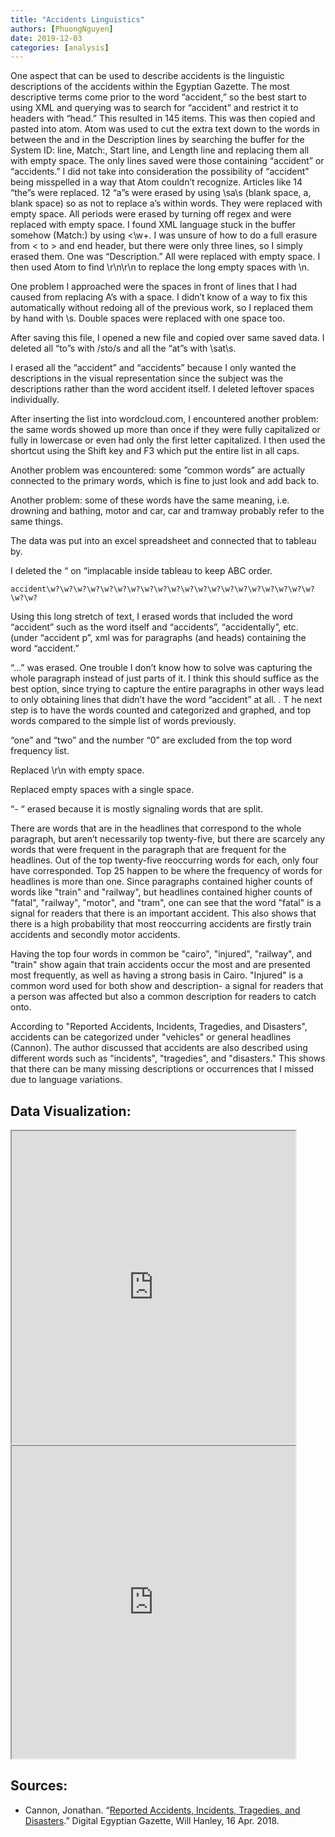 ```yaml
---
title: "Accidents Linguistics"
authors: [PhuongNguyen]
date: 2019-12-03
categories: [analysis]
---
```


One aspect that can be used to describe accidents is the linguistic descriptions of the accidents within the Egyptian Gazette. The most descriptive terms come prior to the word “accident,” so the best start to using XML and querying was to search for “accident” and restrict it to headers with “head.” This resulted in 145 items. This was then copied and pasted into atom. Atom was used to cut the extra text down to the words in between the <head> and </head> in the Description lines by searching the buffer for the System ID: line, Match:, Start line, and Length line and replacing them all with empty space. The only lines saved were those containing “accident” or “accidents.” I did not take into consideration the possibility of “accident” being misspelled in a way that Atom couldn’t recognize. Articles like 14 “the”s were replaced. 12 “a”s were erased by using \sa\s (blank space, a, blank space) so as not to replace a’s within words. They were replaced with empty space. All periods were erased by turning off regex and were replaced with empty space. I found XML language stuck in the buffer somehow (Match:) by using <\w+. I was unsure of how to do a full erasure from < to > and end header, but there were only three lines, so I simply erased them.  One was “Description.” All were replaced with empty space.  I then used Atom to find \r\n\r\n to replace the long empty spaces with \n.

One problem I approached were the spaces in front of lines that I had caused from replacing A’s with a space. I didn’t know of a way to fix this automatically without redoing all of the previous work, so I replaced them by hand with \s. Double spaces were replaced with one space too.

After saving this file, I opened a new file and copied over same saved data. I deleted all “to”s with /sto/s and all the “at”s with \sat\s.

I erased all the “accident” and “accidents” because I only wanted the descriptions in the visual representation since the subject was the descriptions rather than the word accident itself. I deleted leftover spaces individually.

After inserting the list into wordcloud.com, I encountered another problem: the same words showed up more than once if they were fully capitalized or fully in lowercase or even had only the first letter capitalized.
I then used the shortcut using the Shift key and F3 which put the entire list in all caps.

Another problem was encountered: some ”common words” are actually connected to the primary words, which is fine to just look and add back to.

Another problem: some of these words have the same meaning, i.e. drowning and bathing, motor and car, car and tramway probably refer to the same things.

The data was put into an excel spreadsheet and connected that to tableau by.

I deleted the “ on “implacable inside tableau to keep ABC order.

`accident\w?\w?\w?\w?\w?\w?\w?\w?\w?\w?\w?\w?\w?\w?\w?\w?\w?\w?\w?\w?\w?\w?`

Using this long stretch of text, I erased words that included the word “accident” such as the word itself and “accidents”, “accidentally”, etc. (under “accident p”, xml was for paragraphs (and heads) containing the word “accident.”

“…” was erased. One trouble I don’t know how to solve was capturing the whole paragraph instead of just parts of it. I think this should suffice as the best option, since trying to capture the entire paragraphs in other ways lead to only obtaining lines that didn’t have the word “accident” at all. .
T
he next step is to have the words counted and categorized and graphed, and top words compared to the simple list of words previously.

“one” and “two” and the number “0” are excluded from the top word frequency list.

Replaced \r\n with empty space.

Replaced empty spaces with a single space.

 “- “ erased because it is mostly signaling words that are split.

There are words that are in the headlines that correspond to the whole paragraph, but aren’t necessarily top twenty-five, but there are scarcely any words that were frequent in the paragraph that are frequent for the headlines. Out of the top twenty-five reoccurring words for each, only four have corresponded. Top 25 happen to be where the frequency of words for headlines is more than one. Since paragraphs contained higher counts of words like "train" and "railway", but headlines contained higher counts of  "fatal", "railway", "motor", and "tram", one can see that the word "fatal" is a signal for readers that there is an important accident. This also shows that there is a high probability that most reoccurring accidents are firstly train accidents and secondly motor accidents.

Having the top four words in common be "cairo", "injured", "railway", and "train" show again that train accidents occur the most and are presented most frequently, as well as having a strong basis in Cairo. "Injured" is a common word used for both show and description- a signal for readers that a person was affected but also a common description for readers to catch onto.

According to "Reported Accidents, Incidents, Tragedies, and Disasters", accidents can be categorized under "vehicles" or general headlines (Cannon). The author discussed that accidents are also described using different words such as "incidents", "tragedies", and "disasters." This shows that there can be many missing descriptions or occurrences that I missed due to language variations.  

## Data Visualization:

<iframe src="https://public.tableau.com/views/CombinedAccidentsBarGraph/Sheet1?:showVizHome=no&:embed=true" align="center" width="90%" height="500"></iframe>

<iframe src="https://public.tableau.com/views/CombinedAccidentsBarGraph/Sheet1?:display_count=y&publish=yes&:origin=viz_share_link" align="center" width="90%" height="500"></iframe>

## Sources:
- Cannon, Jonathan. “[Reported Accidents, Incidents, Tragedies, and Disasters](dig-eg-gaz.github.io/post/18-analysis-cannon/).” Digital Egyptian Gazette, Will Hanley, 16 Apr. 2018.
